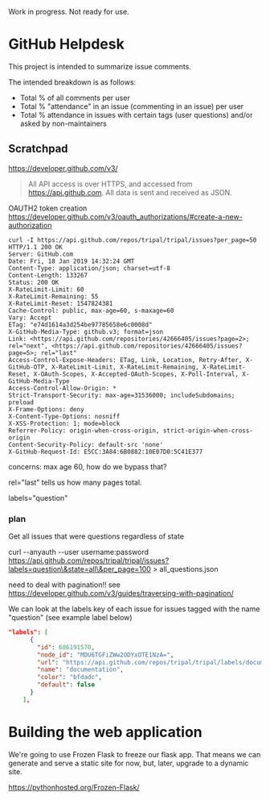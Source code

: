 
Work in progress.  Not ready for use.

# GitHub Helpdesk

This project is intended to summarize issue comments.

The intended breakdown is as follows:

* Total % of all comments per user
* Total % "attendance" in an issue (commenting in an issue) per user
* Total % attendance in issues with certain tags (user questions) and/or asked by non-maintainers


## Scratchpad

https://developer.github.com/v3/

>All API access is over HTTPS, and accessed from https://api.github.com. All data is sent and received as JSON.


OAUTH2 token creation
https://developer.github.com/v3/oauth_authorizations/#create-a-new-authorization


```shell
curl -I https://api.github.com/repos/tripal/tripal/issues?per_page=50
HTTP/1.1 200 OK
Server: GitHub.com
Date: Fri, 18 Jan 2019 14:32:24 GMT
Content-Type: application/json; charset=utf-8
Content-Length: 133267
Status: 200 OK
X-RateLimit-Limit: 60
X-RateLimit-Remaining: 55
X-RateLimit-Reset: 1547824381
Cache-Control: public, max-age=60, s-maxage=60
Vary: Accept
ETag: "e74d1614a3d254be97785658e6c0008d"
X-GitHub-Media-Type: github.v3; format=json
Link: <https://api.github.com/repositories/42666405/issues?page=2>; rel="next", <https://api.github.com/repositories/42666405/issues?page=5>; rel="last"
Access-Control-Expose-Headers: ETag, Link, Location, Retry-After, X-GitHub-OTP, X-RateLimit-Limit, X-RateLimit-Remaining, X-RateLimit-Reset, X-OAuth-Scopes, X-Accepted-OAuth-Scopes, X-Poll-Interval, X-GitHub-Media-Type
Access-Control-Allow-Origin: *
Strict-Transport-Security: max-age=31536000; includeSubdomains; preload
X-Frame-Options: deny
X-Content-Type-Options: nosniff
X-XSS-Protection: 1; mode=block
Referrer-Policy: origin-when-cross-origin, strict-origin-when-cross-origin
Content-Security-Policy: default-src 'none'
X-GitHub-Request-Id: E5CC:3A84:6B0882:10E07D0:5C41E377
```

concerns: max age 60, how do we bypass that?

rel="last" tells us how many pages total.

labels="question"


### plan

Get all issues that were questions regardless of state

curl --anyauth --user username:password https://api.github.com/repos/tripal/tripal/issues?labels=question\&state=all\&per_page=100  > all_questions.json

need to deal with pagination!!  see https://developer.github.com/v3/guides/traversing-with-pagination/


We can look at the labels key of each issue for issues tagged with the name "question" (see example label below)

```json
"labels": [
      {
        "id": 686191570,
        "node_id": "MDU6TGFiZWw2ODYxOTE1NzA=",
        "url": "https://api.github.com/repos/tripal/tripal/labels/documentation",
        "name": "documentation",
        "color": "bfdadc",
        "default": false
      }
    ],

```


# Building the web application

We're going to use Frozen Flask to freeze our flask app.  That means we can generate and serve a static site for now, but, later, upgrade to a dynamic site.

https://pythonhosted.org/Frozen-Flask/
